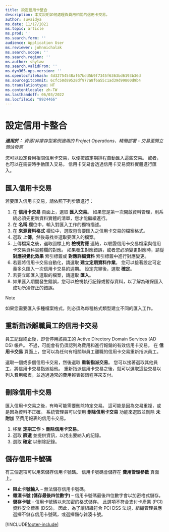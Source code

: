 ```yaml
---
title: 設定信用卡整合
description: 本文說明如何處理與費用相關的信用卡交易。
author: suvaidya
ms.date: 11/17/2021
ms.topic: article
ms.prod: ''
ms.search.form: ''
audience: Application User
ms.reviewer: johnmichalak
ms.search.scope: ''
ms.search.region: ''
ms.author: shylaw
ms.search.validFrom: ''
ms.dyn365.ops.version: ''
ms.openlocfilehash: 4d32754548af67bdd5b9f7345f6363bd6193b36d
ms.sourcegitcommit: 6cfc50d89528df977a8f6a55c1ad39d99800d9b4
ms.translationtype: HT
ms.contentlocale: zh-TW
ms.lasthandoff: 06/03/2022
ms.locfileid: "8924466"
---
```

# <a name="set-up-credit-card-integration"></a>設定信用卡整合

_**適用於：** 資源/非庫存型案例適用的 Project Operations、精簡部署 - 交易至開立預估發票_

您可以設定費用相關信用卡交易，以便按照定期排程自動匯入這些交易。 或者，也可以在需要時手動匯入交易。 信用卡交易會透過信用卡交易資料實體進行匯入。

## <a name="import-credit-card-transactions"></a>匯入信用卡交易

若要匯入信用卡交易，請依照下列步驟進行：

1. 在 **信用卡交易** 頁面上，選取 **匯入交易**。 如果您是第一次開啟資料管理，則系統必須先更新資料實體的清單，您才能繼續進行。
2. 在 **名稱** 欄位中，輸入對匯入工作的獨特描述。
3. 在 **來源資料格式** 欄位中，選取包含要匯入之信用卡交易的檔案格式。
4. 選取 **上傳**，然後尋找並選取要匯入的檔案。
5. 上傳檔案之後，選取圖標上的 **檢視對應** 連結，以驗證信用卡交易檔案與信用卡交易資料實體欄的對應。 如果發生對應錯誤，或者您必須變更對應時，請從 **對應視覺化效果** 索引標籤或 **對應詳細資料** 索引標籤中進行對應變更。
6. 若要將信用卡交易自動化，請選取 **建立定期資料作業**。 您可以接著設定可定義多久匯入一次信用卡交易的週期。 設定完畢後，選取 **確定**。
7. 若要立即匯入選取的檔案，請選取 **匯入**。
8. 如果匯入期間發生錯誤，您可以檢視執行記錄或暫存資料，以了解為確保匯入成功所須修正的錯誤。

> [!NOTE]
> 如果您需要匯入多種檔案格式，則必須為每種格式類型建立不同的匯入工作。

## <a name="reassign-the-credit-card-transactions-for-terminated-employees"></a>重新指派離職員工的信用卡交易

員工記錄終止後，即會停用該員工的 Active Directory Domain Services (AD DS) 帳戶。 不過，可能會有仍須認列為費用和進行報銷的有效信用卡交易。 在 **信用卡交易** 頁面上，您可以為任何有相關聯員工離職的信用卡交易重新指派員工。

選取一個或多個信用卡交易，然後選取 **重新指派交易**。 您可以接著選取其他員工，將信用卡交易指派給他。 重新指派信用卡交易之後，就可以選取這些交易以列入費用報表，並透過通常的費用報表報銷程序來支付。

## <a name="delete-credit-card-transactions"></a>刪除信用卡交易 

匯入信用卡交易之後，有時可能需要刪除特定交易。 這可能是因為交易重複，或是因為資料不正確。 系統管理員可以使用 **刪除信用卡交易** 功能來選取並刪除 **未附加** 至費用報表的信用卡交易。 

1. 移至 **定期工作** > **刪除信用卡交易**。
2. 選取 **篩選** 並提供資訊，以找出要納入的記錄。
3. 選取 **確定** 以刪除記錄。 

## <a name="storing-credit-card-numbers"></a>儲存信用卡號碼

有三個選項可以用來儲存信用卡號碼。 信用卡號碼會儲存在 **費用管理參數** 頁面上。

- **阻止卡號輸入** – 無法儲存信用卡號碼。
- **雜湊卡號 (儲存最後四位數字)** – 信用卡號碼最後四位數字會以加密格式儲存。
- **儲存卡號** – 信用卡號碼以未加密的格式儲存。 此選項不符合支付卡產業 (PCI) 資料安全標準 (DSS)。 因此，為了讓組織符合 PCI DSS 法規，組織管理員應選擇不儲存信用卡號碼，或選擇儲存雜湊卡號。

[!INCLUDE[footer-include](../includes/footer-banner.md)]
